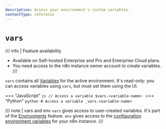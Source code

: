 ```yaml
---
description: Access your environment's custom variables.
contentType: reference
---
```


# `vars`

/// info | Feature availability
* Available on Self-hosted Enterprise and Pro and Enterprise Cloud plans.
* You need access to the n8n instance owner account to create variables.
///	

`vars` contains all [Variables](/code/variables/) for the active environment. It's read-only: you can access variables using `vars`, but must set them using the UI.

=== "JavaScript"
	```js
	// Access a variable
	$vars.<variable-name>
	```
=== "Python"
	```python
	# Access a variable
	_vars.<variable-name>
	```

/// note | vars and env
`vars` gives access to user-created variables. It's part of the [Environments](/source-control-environments/) feature. `env` gives access to the [configuration environment variables](/hosting/environment-variables/environment-variables/) for your n8n instance. 
///